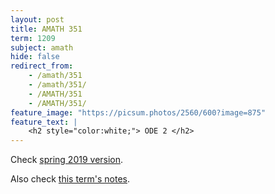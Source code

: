 ```yaml
---
layout: post
title: AMATH 351
term: 1209
subject: amath
hide: false
redirect_from:
    - /amath/351
    - /amath/351/
    - /AMATH/351
    - /AMATH/351/
feature_image: "https://picsum.photos/2560/600?image=875"
feature_text: |
    <h2 style="color:white;"> ODE 2 </h2>
---
```


Check [spring 2019 version](/19-05/AMATH351/).

Also check [this term's notes](/pdfs/1209/amath351.pdf).
